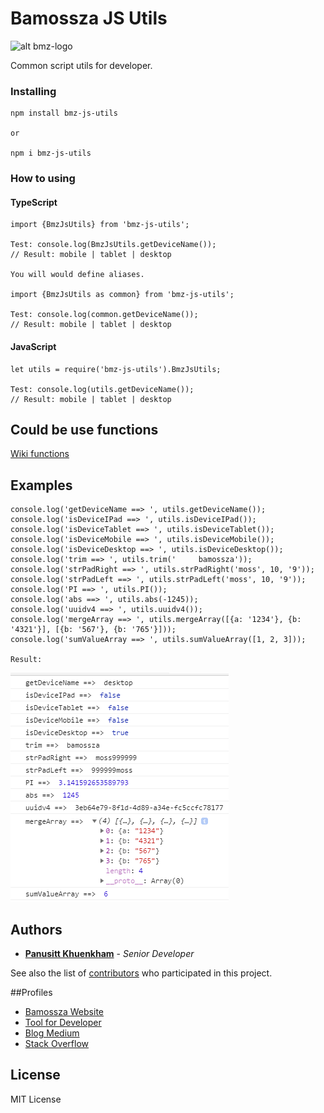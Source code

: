 # Bamossza JS Utils

![alt bmz-logo](https://tool.bamossza.com/assets/images/logo/m32_.png)

Common script utils for developer.

### Installing

```
npm install bmz-js-utils

or

npm i bmz-js-utils
```

### How to using
#### TypeScript

```
import {BmzJsUtils} from 'bmz-js-utils';

Test: console.log(BmzJsUtils.getDeviceName());
// Result: mobile | tablet | desktop

You will would define aliases.

import {BmzJsUtils as common} from 'bmz-js-utils';

Test: console.log(common.getDeviceName());
// Result: mobile | tablet | desktop
```

#### JavaScript

```
let utils = require('bmz-js-utils').BmzJsUtils;

Test: console.log(utils.getDeviceName());
// Result: mobile | tablet | desktop
```

## Could be use functions

[Wiki functions](https://github.com/bamossza/bmz-js-utils/wiki/functions)

## Examples
```
console.log('getDeviceName ==> ', utils.getDeviceName());
console.log('isDeviceIPad ==> ', utils.isDeviceIPad());
console.log('isDeviceTablet ==> ', utils.isDeviceTablet());
console.log('isDeviceMobile ==> ', utils.isDeviceMobile());
console.log('isDeviceDesktop ==> ', utils.isDeviceDesktop());
console.log('trim ==> ', utils.trim('     bamossza'));
console.log('strPadRight ==> ', utils.strPadRight('moss', 10, '9'));
console.log('strPadLeft ==> ', utils.strPadLeft('moss', 10, '9'));
console.log('PI ==> ', utils.PI());
console.log('abs ==> ', utils.abs(-1245));
console.log('uuidv4 ==> ', utils.uuidv4());
console.log('mergeArray ==> ', utils.mergeArray([{a: '1234'}, {b: '4321'}], [{b: '567'}, {b: '765'}]));
console.log('sumValueArray ==> ', utils.sumValueArray([1, 2, 3]));

Result:
```
![alt bmz-logo](result-utils.png)

## Authors

* **[Panusitt Khuenkham](https://github.com/bamossza)** - *Senior Developer*

See also the list of [contributors](https://github.com/bamossza/bmz-js-utils/contributors) who participated in this project.


##Profiles

* [Bamossza Website](https://bamossza.com)
* [Tool for Developer](https://tool.bamossza.com)
* [Blog Medium](https://medium.com/@bamossza)
* [Stack Overflow](https://stackoverflow.com/users/3863070/bamossza)

## License

MIT License
